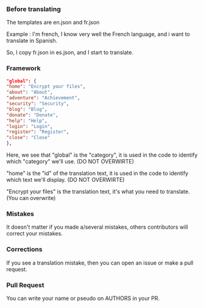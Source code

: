 ### Before translating

The templates are en.json and fr.json

Example : I'm french, I know very well the French language, and i
want to translate in Spanish.

So, I copy fr.json in es.json, and I start to translate.


### Framework

```json
"global": {
"home": "Encrypt your files",
"about": "About",
"adventure": "Achievement",
"security": "Security",
"blog": "Blog",
"donate": "Donate",
"help": "Help",
"login": "Login",
"register": "Register",
"close": "Close"
},

```
Here, we see that "global" is the "category", it is used in the code to identify which "category" we'll use. (DO NOT OVERWIRTE)

"home" is the "id" of the translation text, it is used in the code to identify which text we'll display. (DO NOT OVERWIRTE)

"Encrypt your files" is the translation text, it's what you need to translate. (You can overwrite)

### Mistakes

It doesn't matter if you made a/several mistakes, others contributors will correct your mistakes.

### Corrections

If you see a translation mistake, then you can open an issue or make a pull request.

### Pull Request
You can write your name or pseudo on AUTHORS in your PR.
